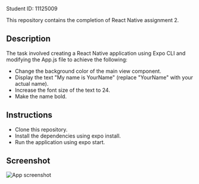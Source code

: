 Student ID:
11125009

This repository contains the completion of React Native assignment 2. 

## Description 

The task involved creating a React Native application using Expo CLI and modifying the App.js file to achieve the following: 
- Change the background color of the main view component. 
- Display the text "My name is YourName" (replace "YourName" with your actual name). 
- Increase the font size of the text to 24. 
- Make the name bold. 

## Instructions 
- Clone this repository. 
- Install the dependencies using expo install. 
- Run the application using expo start. 

## Screenshot 
![App screenshot](https://i.ibb.co/2dfn3y2/Screenshot-2024-05-26-222132.png) 

 
